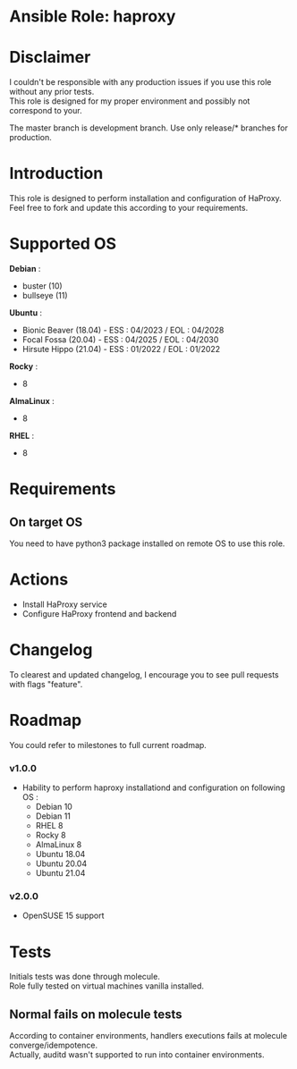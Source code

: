 # Ansible Role: haproxy

# Disclaimer

I couldn't be responsible with any production issues if you use this role without any prior tests.  
This role is designed for my proper environment and possibly not correspond to your.

The master branch is development branch. Use only release/* branches for production.

# Introduction

This role is designed to perform installation and configuration of HaProxy.
Feel free to fork and update this according to your requirements.

# Supported OS

**Debian** :
- buster (10)
- bullseye (11)

**Ubuntu** :
- Bionic Beaver (18.04) - ESS : 04/2023 / EOL : 04/2028
- Focal Fossa (20.04) - ESS : 04/2025 / EOL : 04/2030
- Hirsute Hippo (21.04) - ESS : 01/2022 / EOL : 01/2022

**Rocky** :
- 8

**AlmaLinux** :
- 8

**RHEL** :
- 8

# Requirements

## On target OS

You need to have python3 package installed on remote OS to use this role.

# Actions

- Install HaProxy service
- Configure HaProxy frontend and backend

# Changelog

To clearest and updated changelog, I encourage you to see pull requests with flags "feature".

# Roadmap

You could refer to milestones to full current roadmap.

### v1.0.0

- Hability to perform haproxy installationd and configuration on following OS :
  - Debian 10
  - Debian 11
  - RHEL 8
  - Rocky 8
  - AlmaLinux 8
  - Ubuntu 18.04
  - Ubuntu 20.04
  - Ubuntu 21.04

### v2.0.0

- OpenSUSE 15 support

# Tests

Initials tests was done through molecule.  
Role fully tested on virtual machines vanilla installed.

## Normal fails on molecule tests

According to container environments, handlers executions fails at molecule converge/idempotence.  
Actually, auditd wasn't supported to run into container environments.
